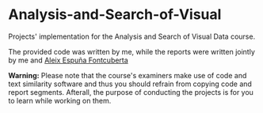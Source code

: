 # Analysis-and-Search-of-Visual

Projects' implementation for the Analysis and Search of Visual Data course. 

The provided code was written by me, while the reports were written jointly by me and [Aleix Espuña Fontcuberta](https://github.com/AleixEF)

**Warning:** Please note that the course's examiners make use of code and text similarity software and thus you should refrain from copying code and report segments. Afterall, the purpose of conducting the projects is for you to learn while working on them. 
